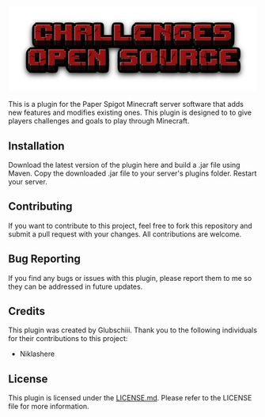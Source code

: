 ![logo](https://github.com/Glubschiii/Challenges/blob/main/images/221518720-961c2619-4b1d-4156-afab-64bfa3bf76e3.png?raw=true)

This is a plugin for the Paper Spigot Minecraft server software that adds new features and modifies existing ones. This plugin is designed to to give players challenges and goals to play through Minecraft.

## Installation
Download the latest version of the plugin here and build a .jar file using Maven.
Copy the downloaded .jar file to your server's plugins folder.
Restart your server.

## Contributing
If you want to contribute to this project, feel free to fork this repository and submit a pull request with your changes. All contributions are welcome.

## Bug Reporting
If you find any bugs or issues with this plugin, please report them to me so they can be addressed in future updates.

## Credits
This plugin was created by Glubschiii. Thank you to the following individuals for their contributions to this project:

* Niklashere

## License
This plugin is licensed under the <a href="https://github.com/Glubschiii/Challenges/blob/main/LICENSE">LICENSE.md</a>. Please refer to the LICENSE file for more information.
